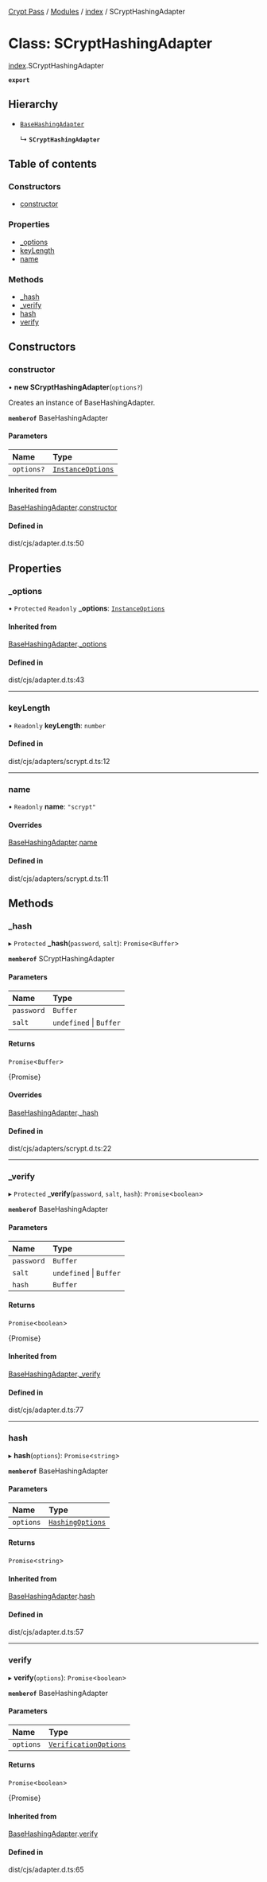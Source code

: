 [Crypt Pass](../README.md) / [Modules](../modules.md) / [index](../modules/index.md) / SCryptHashingAdapter

# Class: SCryptHashingAdapter

[index](../modules/index.md).SCryptHashingAdapter

**`export`**

## Hierarchy

- [`BaseHashingAdapter`](index._internal_.BaseHashingAdapter.md)

  ↳ **`SCryptHashingAdapter`**

## Table of contents

### Constructors

- [constructor](index.SCryptHashingAdapter.md#constructor)

### Properties

- [\_options](index.SCryptHashingAdapter.md#_options)
- [keyLength](index.SCryptHashingAdapter.md#keylength)
- [name](index.SCryptHashingAdapter.md#name)

### Methods

- [\_hash](index.SCryptHashingAdapter.md#_hash)
- [\_verify](index.SCryptHashingAdapter.md#_verify)
- [hash](index.SCryptHashingAdapter.md#hash)
- [verify](index.SCryptHashingAdapter.md#verify)

## Constructors

### constructor

• **new SCryptHashingAdapter**(`options?`)

Creates an instance of BaseHashingAdapter.

**`memberof`** BaseHashingAdapter

#### Parameters

| Name | Type |
| :------ | :------ |
| `options?` | [`InstanceOptions`](../interfaces/index.InstanceOptions.md) |

#### Inherited from

[BaseHashingAdapter](index._internal_.BaseHashingAdapter.md).[constructor](index._internal_.BaseHashingAdapter.md#constructor)

#### Defined in

dist/cjs/adapter.d.ts:50

## Properties

### \_options

• `Protected` `Readonly` **\_options**: [`InstanceOptions`](../interfaces/index.InstanceOptions.md)

#### Inherited from

[BaseHashingAdapter](index._internal_.BaseHashingAdapter.md).[_options](index._internal_.BaseHashingAdapter.md#_options)

#### Defined in

dist/cjs/adapter.d.ts:43

___

### keyLength

• `Readonly` **keyLength**: `number`

#### Defined in

dist/cjs/adapters/scrypt.d.ts:12

___

### name

• `Readonly` **name**: ``"scrypt"``

#### Overrides

[BaseHashingAdapter](index._internal_.BaseHashingAdapter.md).[name](index._internal_.BaseHashingAdapter.md#name)

#### Defined in

dist/cjs/adapters/scrypt.d.ts:11

## Methods

### \_hash

▸ `Protected` **_hash**(`password`, `salt`): `Promise`<`Buffer`\>

**`memberof`** SCryptHashingAdapter

#### Parameters

| Name | Type |
| :------ | :------ |
| `password` | `Buffer` |
| `salt` | `undefined` \| `Buffer` |

#### Returns

`Promise`<`Buffer`\>

{Promise<Buffer>}

#### Overrides

[BaseHashingAdapter](index._internal_.BaseHashingAdapter.md).[_hash](index._internal_.BaseHashingAdapter.md#_hash)

#### Defined in

dist/cjs/adapters/scrypt.d.ts:22

___

### \_verify

▸ `Protected` **_verify**(`password`, `salt`, `hash`): `Promise`<`boolean`\>

**`memberof`** BaseHashingAdapter

#### Parameters

| Name | Type |
| :------ | :------ |
| `password` | `Buffer` |
| `salt` | `undefined` \| `Buffer` |
| `hash` | `Buffer` |

#### Returns

`Promise`<`boolean`\>

{Promise<boolean>}

#### Inherited from

[BaseHashingAdapter](index._internal_.BaseHashingAdapter.md).[_verify](index._internal_.BaseHashingAdapter.md#_verify)

#### Defined in

dist/cjs/adapter.d.ts:77

___

### hash

▸ **hash**(`options`): `Promise`<`string`\>

**`memberof`** BaseHashingAdapter

#### Parameters

| Name | Type |
| :------ | :------ |
| `options` | [`HashingOptions`](../interfaces/index.HashingOptions.md) |

#### Returns

`Promise`<`string`\>

#### Inherited from

[BaseHashingAdapter](index._internal_.BaseHashingAdapter.md).[hash](index._internal_.BaseHashingAdapter.md#hash)

#### Defined in

dist/cjs/adapter.d.ts:57

___

### verify

▸ **verify**(`options`): `Promise`<`boolean`\>

**`memberof`** BaseHashingAdapter

#### Parameters

| Name | Type |
| :------ | :------ |
| `options` | [`VerificationOptions`](../interfaces/index.VerificationOptions.md) |

#### Returns

`Promise`<`boolean`\>

{Promise<boolean>}

#### Inherited from

[BaseHashingAdapter](index._internal_.BaseHashingAdapter.md).[verify](index._internal_.BaseHashingAdapter.md#verify)

#### Defined in

dist/cjs/adapter.d.ts:65
